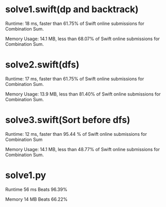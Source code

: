 # solve1.swift(dp and backtrack)

Runtime: 18 ms, faster than 61.75% of Swift online submissions for Combination Sum.

Memory Usage: 14.1 MB, less than 68.07% of Swift online submissions for Combination Sum.

# solve2.swift(dfs)

Runtime: 17 ms, faster than 61.75% of Swift online submissions for Combination Sum.

Memory Usage: 13.9 MB, less than 81.40% of Swift online submissions for Combination Sum.

# solve3.swift(Sort before dfs)

Runtime: 12 ms, faster than 95.44 % of Swift online submissions for Combination Sum

Memory Usage: 14.1 MB, less than  48.77% of Swift online submissions for Combination Sum.

# solve1.py

Runtime 56 ms Beats 96.39%

Memory 14 MB Beats 66.22%
